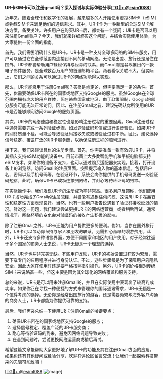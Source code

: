**UR卡SIM卡可以注册gmail吗？深入探讨与实际体验分享[[TG💪+ @esim1088](https://t.me/s/esim1088)]**

近年来，随着全球化和数字化的发展，越来越多的人开始使用虚拟SIM卡（eSIM）或物理SIM卡来满足他们的通信需求。其中，UR卡作为一种新型的全球SIM卡解决方案，备受关注。许多用户在购买UR卡后，都会有一个疑问：UR卡是否可以用来注册Gmail账户？今天，我们就来详细解答这个问题，并结合实际使用体验，为大家提供一份全面的指南。

首先，我们需要明确什么是UR卡。UR卡是一种支持全球多网络的SIM卡服务，用户可以通过它在全球范围内连接到不同的移动网络。无论是出差、旅行还是居住在国外，UR卡都能帮助用户轻松保持与世界的联系。而Gmail则是谷歌推出的一款电子邮件服务，是全球数百万用户的首选邮箱平台。两者看似关联不大，但实际上，它们之间的关系可以通过UR卡的网络功能得以实现。

那么，UR卡能否用于注册Gmail呢？答案是肯定的，但需要满足一定的条件。首先，你需要确保UR卡所在的国家或地区支持Google的服务。虽然Google在全球范围内拥有庞大的用户群体，但在某些国家或地区，由于政策限制，Google的部分服务可能无法正常访问。因此，在注册Gmail之前，建议先确认你所使用的UR卡是否能够顺利访问Google的服务页面。

其次，UR卡的网络速度和稳定性也是影响注册过程的重要因素。Gmail注册过程中通常需要完成一系列验证步骤，如发送验证码短信或进行语音验证。如果UR卡的网络质量不佳，可能会导致验证码接收失败或者验证过程中断。因此，建议选择信号稳定、覆盖广泛的UR卡服务商，以确保注册过程的顺利进行。

接下来，我们来谈谈具体的注册步骤。首先，你需要准备一张有效的UR卡，并将其插入支持eSIM功能的设备中。目前市面上大多数智能手机和平板电脑都支持eSIM技术，如果你的设备不支持，也可以通过购买适配器来实现。接着，打开设备上的浏览器，访问Gmail的注册页面。按照提示输入你的基本信息，包括用户名、密码以及手机号码等。在验证环节，系统会向你提供的手机号码发送一条验证码短信。此时，确保UR卡已成功连接到网络，并耐心等待验证码的到来。

在实际操作中，我们发现UR卡的注册成功率非常高。很多用户反馈称，他们使用UR卡成功完成了Gmail的注册流程，并且没有遇到任何问题。这说明UR卡在兼容性和稳定性方面表现良好。当然，也有一些用户报告说遇到了验证码接收延迟的情况。针对这一问题，我们建议尝试更换UR卡的网络运营商，或者稍后再试。通常情况下，网络环境的变化会对验证码的接收产生积极的影响。

除了注册Gmail之外，UR卡还能为用户提供更多的便利。例如，当你在国外旅行时，UR卡可以帮助你保持与家人和朋友的联系，无需担心高昂的漫游费用。此外，UR卡还支持多种语言界面，方便不同国家和地区的用户使用。对于经常往返于多个国家的商务人士来说，UR卡无疑是一个理想的选择。

当然，UR卡也并非完美无缺。有些用户反映，UR卡的初始设置过程较为繁琐，需要下载专门的应用程序并进行身份认证。不过，这些步骤都是为了保障用户的隐私安全，因此大家在使用时还是要严格按照指引操作。另外，UR卡的价格相对传统SIM卡来说略高一些，但这主要是因为其全球化的网络覆盖和服务支持。

总的来说，UR卡是可以用来注册Gmail的，并且在实际使用中表现出了较高的成功率。如果你正在寻找一种便捷的方式来管理你的国际通讯需求，UR卡无疑是一个值得考虑的选择。无论你是经常出国旅行的游客，还是需要频繁与海外客户沟通的商务人士，UR卡都能为你提供可靠的支持。

最后，我们再来总结一下使用UR卡注册Gmail的关键要点：

1. 确保UR卡所在的国家或地区支持Google的服务；
2. 选择信号稳定、覆盖广泛的UR卡服务商；
3. 耐心等待验证码的到来，避免因网络问题导致失败；
4. 在遇到问题时，尝试更换网络运营商或稍后再试。

希望这篇文章能帮助大家更好地了解UR卡的功能及其在注册Gmail方面的应用。如果你还有其他疑问或经验分享，欢迎在评论区留言交流！让我们一起探索科技带来的无限可能性吧！

[[TG💪+ @esim1088](https://t.me/s/esim1088) ![Image](https://i.postimg.cc/4NQfJmqS/Snipaste-2025-05-13-00-14-12.png)]